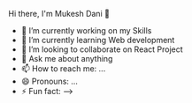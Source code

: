 Hi there, I'm Mukesh Dani 👋

- 🔭 I’m currently working on my Skills
- 🌱 I’m currently learning Web development 
- 👯 I’m looking to collaborate on React Project 
- 💬 Ask me about anything 
- 📫 How to reach me: ...
- 😄 Pronouns: ...
- ⚡ Fun fact: 
-->
